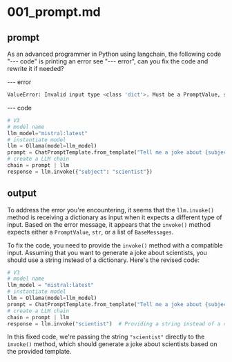 # 001_prompt.md

## prompt
As an advanced programmer in Python using langchain, the following code "--- code" is printing an error see "--- error", can you fix the code and rewrite it if needed?  


--- error
```bash
ValueError: Invalid input type <class 'dict'>. Must be a PromptValue, str, or list of BaseMessages.
```
--- code
```python
# V3
# model name
llm_model="mistral:latest"
# instantiate model
llm = Ollama(model=llm_model)
prompt = ChatPromptTemplate.from_template("Tell me a joke about {subject}")
# create a LLM chain
chain = prompt | llm 
response = llm.invoke({"subject": "scientist"})
```

## output

To address the error you're encountering, it seems that the `llm.invoke()` method is receiving a dictionary as input when it 
expects a different type of input. Based on the error message, it appears that the `invoke()` method expects either a `PromptValue`, `str`, or a list of `BaseMessages`.

To fix the code, you need to provide the `invoke()` method with a compatible input. Assuming that you want to generate a joke about scientists, you should use a string instead of a dictionary. Here's the revised code:

```python
# V3
# model name
llm_model = "mistral:latest"
# instantiate model
llm = Ollama(model=llm_model)
prompt = ChatPromptTemplate.from_template("Tell me a joke about {subject}")
# create a LLM chain
chain = prompt | llm 
response = llm.invoke("scientist")  # Providing a string instead of a dictionary
```

In this fixed code, we're passing the string `"scientist"` directly to the `invoke()` method, which should generate a joke about scientists based on the provided template.



